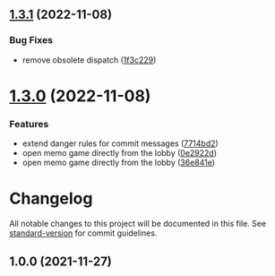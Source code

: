 ## [1.3.1](https://github.com/oslavdev/memo-the-quantum-terminals-client/compare/v1.3.0...v1.3.1) (2022-11-08)


### Bug Fixes

* remove obsolete dispatch ([1f3c229](https://github.com/oslavdev/memo-the-quantum-terminals-client/commit/1f3c22989f4d214bf3179aead683f7d6976d1eff))

# [1.3.0](https://github.com/oslavdev/memo-the-quantum-terminals-client/compare/v1.2.0...v1.3.0) (2022-11-08)


### Features

* extend danger rules for commit messages ([7714bd2](https://github.com/oslavdev/memo-the-quantum-terminals-client/commit/7714bd23d95065835a15d9f4fbe7a51b21a74149))
* open memo game directly from the lobby ([0e2922d](https://github.com/oslavdev/memo-the-quantum-terminals-client/commit/0e2922d390c48b7aecda4a9580a20f2fd665cdb2))
* open memo game directly from the lobby ([36e841e](https://github.com/oslavdev/memo-the-quantum-terminals-client/commit/36e841e51eacfca9f4cbc43a1658bfe10c236d69))

# Changelog

All notable changes to this project will be documented in this file. See [standard-version](https://github.com/conventional-changelog/standard-version) for commit guidelines.

## 1.0.0 (2021-11-27)
